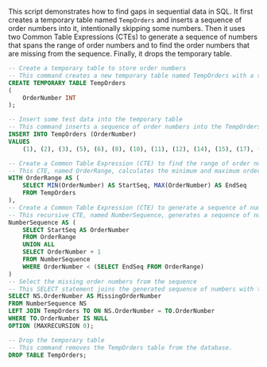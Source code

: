 This script demonstrates how to find gaps in sequential data in SQL. It first creates a temporary table named `TempOrders` and inserts a sequence of order numbers into it, intentionally skipping some numbers. Then it uses two Common Table Expressions (CTEs) to generate a sequence of numbers that spans the range of order numbers and to find the order numbers that are missing from the sequence. Finally, it drops the temporary table.

```sql
-- Create a temporary table to store order numbers
-- This command creates a new temporary table named TempOrders with a single column for order numbers.
CREATE TEMPORARY TABLE TempOrders
(
    OrderNumber INT
);

-- Insert some test data into the temporary table
-- This command inserts a sequence of order numbers into the TempOrders table, intentionally skipping some numbers to create gaps in the sequence.
INSERT INTO TempOrders (OrderNumber)
VALUES 
    (1), (2), (3), (5), (6), (8), (10), (11), (12), (14), (15), (17), (18), (20);

-- Create a Common Table Expression (CTE) to find the range of order numbers
-- This CTE, named OrderRange, calculates the minimum and maximum order numbers in the TempOrders table.
WITH OrderRange AS (
    SELECT MIN(OrderNumber) AS StartSeq, MAX(OrderNumber) AS EndSeq
    FROM TempOrders
), 
-- Create a Common Table Expression (CTE) to generate a sequence of numbers
-- This recursive CTE, named NumberSequence, generates a sequence of numbers from the minimum to the maximum order number.
NumberSequence AS (
    SELECT StartSeq AS OrderNumber
    FROM OrderRange
    UNION ALL
    SELECT OrderNumber + 1
    FROM NumberSequence
    WHERE OrderNumber < (SELECT EndSeq FROM OrderRange)
)
-- Select the missing order numbers from the sequence
-- This SELECT statement joins the generated sequence of numbers with the TempOrders table and finds the numbers that are in the sequence but not in the TempOrders table.
SELECT NS.OrderNumber AS MissingOrderNumber
FROM NumberSequence NS
LEFT JOIN TempOrders TO ON NS.OrderNumber = TO.OrderNumber
WHERE TO.OrderNumber IS NULL
OPTION (MAXRECURSION 0);

-- Drop the temporary table
-- This command removes the TempOrders table from the database.
DROP TABLE TempOrders;

```
